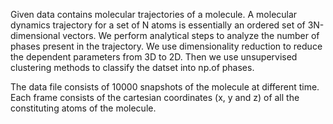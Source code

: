 Given data contains molecular trajectories of a molecule. A molecular dynamics trajectory for a
set of N atoms is essentially an ordered set of 3N-dimensional vectors. We perform analytical
steps to analyze the number of phases present in the trajectory. We use dimensionality
reduction to reduce the dependent parameters from 3D to 2D. Then we use unsupervised
clustering methods to classify the datset into np.of phases.

The data file consists of 10000 snapshots of the molecule at different time. Each frame consists
of the cartesian coordinates (x, y and z) of all the constituting atoms of the molecule.
